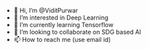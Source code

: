- 👋 Hi, I’m @ViditPurwar
- 👀 I’m interested in Deep Learning
- 🌱 I’m currently learning Tensorflow
- 💞️ I’m looking to collaborate on SDG based AI
- 📫 How to reach me (use email id)

<!---
ViditPurwar/ViditPurwar is a ✨ special ✨ repository because its `README.md` (this file) appears on your GitHub profile.
You can click the Preview link to take a look at your changes.
--->
